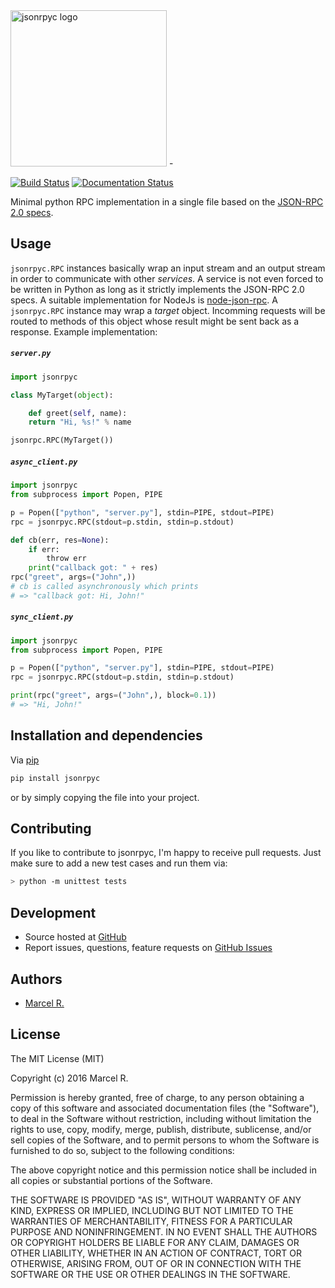 <img src="https://raw.githubusercontent.com/riga/jsonrpyc/master/logo.png" alt="jsonrpyc logo" width="250"/>
-

[![Build Status](https://travis-ci.org/riga/jsonrpyc.svg?branch=master)](https://travis-ci.org/riga/jsonrpyc) [![Documentation Status](https://readthedocs.org/projects/jsonrpyc/badge/?version=latest)](http://jsonrpyc.readthedocs.org/en/latest/?badge=latest)

Minimal python RPC implementation in a single file based on the [JSON-RPC 2.0 specs](http://www.jsonrpc.org/specification).


## Usage

``jsonrpyc.RPC`` instances basically wrap an input stream and an output stream in order to communicate with other *services*. A service is not even forced to be written in Python as long as it strictly implements the JSON-RPC 2.0 specs. A suitable implementation for NodeJs is [node-json-rpc](https://github.com/riga/node-json-rpc). A ``jsonrpyc.RPC`` instance may wrap a *target* object. Incomming requests will be routed to methods of this object whose result might be sent back as a response. Example implementation:


##### ``server.py``

```python
import jsonrpyc

class MyTarget(object):

    def greet(self, name):
    return "Hi, %s!" % name

jsonrpc.RPC(MyTarget())
```


##### ``async_client.py``

```python
import jsonrpyc
from subprocess import Popen, PIPE

p = Popen(["python", "server.py"], stdin=PIPE, stdout=PIPE)
rpc = jsonrpyc.RPC(stdout=p.stdin, stdin=p.stdout)

def cb(err, res=None):
    if err:
        throw err
    print("callback got: " + res)
rpc("greet", args=("John",))
# cb is called asynchronously which prints
# => "callback got: Hi, John!"
```


##### ``sync_client.py``

```python
import jsonrpyc
from subprocess import Popen, PIPE

p = Popen(["python", "server.py"], stdin=PIPE, stdout=PIPE)
rpc = jsonrpyc.RPC(stdout=p.stdin, stdin=p.stdout)

print(rpc("greet", args=("John",), block=0.1))
# => "Hi, John!"
```


## Installation and dependencies

Via [pip](https://pypi.python.org/pypi/jsonrpyc)

```bash
pip install jsonrpyc
```

or by simply copying the file into your project.


## Contributing

If you like to contribute to jsonrpyc, I'm happy to receive pull requests. Just make sure to add a new test cases and run them via:

```bash
> python -m unittest tests
```


## Development

- Source hosted at [GitHub](https://github.com/riga/jsonrpyc)
- Report issues, questions, feature requests on [GitHub Issues](https://github.com/riga/jsonrpyc/issues)


## Authors

- [Marcel R.](https://github.com/riga)


## License

The MIT License (MIT)

Copyright (c) 2016 Marcel R.

Permission is hereby granted, free of charge, to any person obtaining a copy
of this software and associated documentation files (the "Software"), to deal
in the Software without restriction, including without limitation the rights
to use, copy, modify, merge, publish, distribute, sublicense, and/or sell
copies of the Software, and to permit persons to whom the Software is
furnished to do so, subject to the following conditions:

The above copyright notice and this permission notice shall be included in all
copies or substantial portions of the Software.

THE SOFTWARE IS PROVIDED "AS IS", WITHOUT WARRANTY OF ANY KIND, EXPRESS OR
IMPLIED, INCLUDING BUT NOT LIMITED TO THE WARRANTIES OF MERCHANTABILITY,
FITNESS FOR A PARTICULAR PURPOSE AND NONINFRINGEMENT. IN NO EVENT SHALL THE
AUTHORS OR COPYRIGHT HOLDERS BE LIABLE FOR ANY CLAIM, DAMAGES OR OTHER
LIABILITY, WHETHER IN AN ACTION OF CONTRACT, TORT OR OTHERWISE, ARISING FROM,
OUT OF OR IN CONNECTION WITH THE SOFTWARE OR THE USE OR OTHER DEALINGS IN THE
SOFTWARE.
